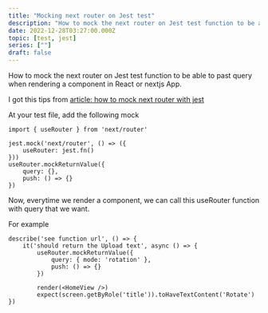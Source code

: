 ```yaml
---
title: "Mocking next router on Jest test"
description: "How to mock the next router on Jest test function to be able to past query when rendering a component in React or nextjs App"
date: 2022-12-28T03:27:00.000Z
topic: [test, jest]
series: [""]
draft: false
---
```

How to mock the next router on Jest test function to be able to past query when rendering a component in React or nextjs App.

I got this tips from [article: how to mock next router with jest](https://dev.to/peterlidee/how-to-mock-next-router-with-jest-3p6b)

At your test file, add the following mock
```
import { useRouter } from 'next/router'

jest.mock('next/router', () => ({
    useRouter: jest.fn()
}))
useRouter.mockReturnValue({
    query: {},
    push: () => {}
})
```

Now, everytime we render a component, we can call this useRouter function with query that we want.

For example
```
describe('see function url', () => {
    it('should return the Upload text', async () => {
        useRouter.mockReturnValue({
            query: { mode: 'rotation' },
            push: () => {}
        })

        render(<HomeView />)
        expect(screen.getByRole('title')).toHaveTextContent('Rotate')
})
```
